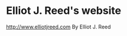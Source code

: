 # Elliot J. Reed's website
http://www.elliotjreed.com
By Elliot J. Reed
 
 
 
 
 
 
 
 
 
 
 
 
 
 
